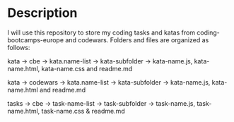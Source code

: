 # Description

I will use this repository to store my coding tasks and katas from coding-bootcamps-europe and codewars.
Folders and files are organized as follows:

kata -> cbe -> kata.name-list -> kata-subfolder -> kata-name.js, kata-name.html, kata-name.css and readme.md

kata -> codewars -> kata.name-list -> kata-subfolder -> kata-name.js, kata-name.html and readme.md

tasks -> cbe -> task-name-list -> task-subfolder -> task-name.js, task-name.html, task-name.css & readme.md

